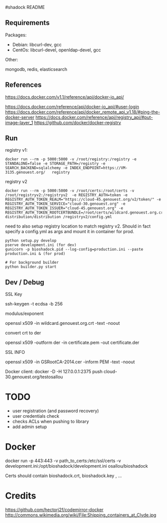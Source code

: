 #shadock README

## Requirements

Packages:

 * Debian: libcurl-dev, gcc
 * CentOs: libcurl-devel, openldap-devel, gcc

Other:

mongodb, redis, elasticsearch

## References


https://docs.docker.com/v1.1/reference/api/docker-io_api/

https://docs.docker.com/reference/api/docker-io_api/#user-login
https://docs.docker.com/reference/api/docker_remote_api_v1.18/#ping-the-docker-server
https://docs.docker.com/reference/api/registry_api/#put-image-layer_1
https://github.com/docker/docker-registry

## Run

registry v1:

    docker run --rm -p 5000:5000 -v /root/registry:/registry -e STANDALONE=false -e STORAGE_PATH=/registry -e SEARCH_BACKEND=sqlalchemy -e INDEX_ENDPOINT=https://VM-3135.genouest.org/   registry

registry v2

    docker run --rm -p 5000:5000 -v /root/certs:/root/certs -v /root/registryv2:/registryv2  -e REGISTRY_AUTH=token -e REGISTRY_AUTH_TOKEN_REALM="https://cloud-45.genouest.org/v2/token/" -e REGISTRY_AUTH_TOKEN_SERVICE="cloud-30.genouest.org" -e REGISTRY_AUTH_TOKEN_ISSUER="cloud-45.genouest.org" -e REGISTRY_AUTH_TOKEN_ROOTCERTBUNDLE=/root/certs/wildcard.genouest.org.crt  distribution/distribution /registryv2/config.yml

need to also setup registry location to match registry v2. Should in fact specify a config.yml as args and mount it in container for prod.

    python setup.py develop
    pserve development.ini (for dev)
    gunicorn -p bioshadock.pid --log-config=production.ini --paste production.ini & (for prod)

    # For background builder
    python builder.py start    

## Dev / Debug

SSL Key

ssh-keygen -t ecdsa -b 256


modulus/exponent

openssl x509  -in wildcard.genouest.org.crt -text -noout

convert crt to der

openssl x509 -outform der -in certificate.pem -out certificate.der

SSL INFO

openssl x509 -in GSRootCA-2014.cer -inform PEM -text -noout




Docker client: docker -D -H 127.0.0.1:2375 push cloud-30.genouest.org/testosallou


# TODO

* user registration (and password recovery)
* user credentials check
* checks ACLs when pushing to library
* add admin setup

# Docker

  docker run -p 443:443 -v path_to_certs:/etc/ssl/certs -v development.ini:/opt/bioshadock/development.ini osallou/bioshadock

  Certs should contain bioshadock.crt, bioshadock.key , ...



# Credits
https://github.com/hectorj2f/codemirror-docker
http://commons.wikimedia.org/wiki/File:Shipping_containers_at_Clyde.jpg
